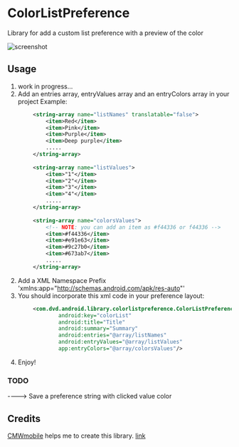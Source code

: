 ColorListPreference
===================

Library for add a custom list preference with a preview of the color

![screenshot](screenshot.gif)


Usage
-----

1) work in progress...
2) Add an entries array, entryValues array and an entryColors array in your project
	Example: 
```xml
		<string-array name="listNames" translatable="false">
			<item>Red</item>
			<item>Pink</item>
			<item>Purple</item>
			<item>Deep purple</item>
			.....
		</string-array>	
		
		<string-array name="listValues">
			<item>"1"</item>
			<item>"2"</item>
			<item>"3"</item>
			<item>"4"</item>
			.....
		</string-array>
		
		<string-array name="colorsValues">
			<!-- NOTE: you can add an item as #f44336 or f44336 -->
			<item>#f44336</item>
			<item>#e91e63</item>
			<item>#9c27b0</item>
			<item>#673ab7</item>
			.....
		</string-array>
```
2) Add a XML Namespace Prefix 'xmlns:app="http://schemas.android.com/apk/res-auto"'
3) You should incorporate this xml code in your preference layout:
```xml
		<com.dvd.android.library.colorlistpreference.ColorListPreference
				android:key="colorList"
				android:title="Title"
				android:summary="Summary"
				android:entries="@array/listNames"
				android:entryValues="@array/listValues"
				app:entryColors="@array/colorsValues"/>
```
4) Enjoy!

### TODO

----> Save a preference string with clicked value color


Credits
-------

[CMWmobile](http://www.cmwmobile.com) helps me to create this library.   [link](http://www.cmwmobile.com/index.php?option=com_content&view=article&id=4:how-to-create-an-imagelistpreference&catid=10:blog&Itemid=12)